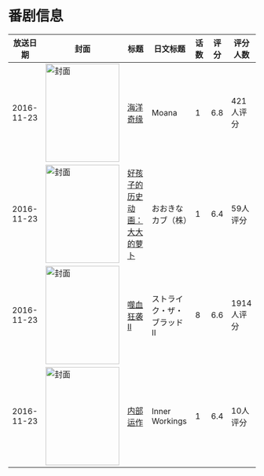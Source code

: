 # 番剧信息

|放送日期|封面|标题|日文标题|话数|评分|评分人数|
|---|---|---|---|---|---|---|
|2016-11-23|<img src="https://lain.bgm.tv/pic/cover/c/e3/6a/130098_rj0g4.jpg" alt="封面" style="width:150px;height:200px;object-fit:cover;">|[海洋奇缘](https://bangumi.tv/subject/130098)|Moana|1|6.8|421人评分|
|2016-11-23|<img src="https://lain.bgm.tv/pic/cover/c/38/dd/221017_6l8hw.jpg" alt="封面" style="width:150px;height:200px;object-fit:cover;">|[好孩子的历史动画：大大的萝卜](https://bangumi.tv/subject/195869)|おおきなカブ（株）|1|6.4|59人评分|
|2016-11-23|<img src="https://lain.bgm.tv/pic/cover/c/43/d4/182239_LWzC1.jpg" alt="封面" style="width:150px;height:200px;object-fit:cover;">|[噬血狂袭 II](https://bangumi.tv/subject/182239)|ストライク・ザ・ブラッド II|8|6.6|1914人评分|
|2016-11-23|<img src="https://lain.bgm.tv/pic/cover/c/0e/18/207439_q7HsC.jpg" alt="封面" style="width:150px;height:200px;object-fit:cover;">|[内部运作](https://bangumi.tv/subject/207439)|Inner Workings|1|6.4|10人评分|
